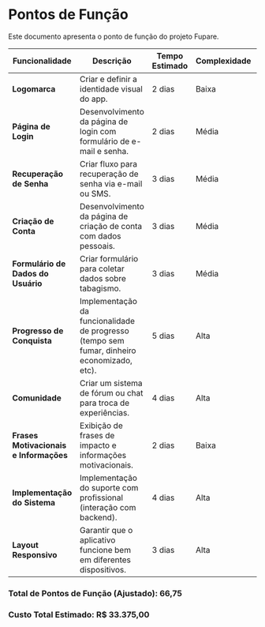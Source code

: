 # Pontos de Função

Este documento apresenta o ponto de função do projeto Fupare.


| Funcionalidade                        | Descrição | Tempo Estimado | Complexidade | PF | PF Ajustado | Custo (R$) |
|--------------------------------------|-----------|----------------|--------------|----|--------------|------------|
| **Logomarca** | Criar e definir a identidade visual do app. | 2 dias | Baixa | 3 | 3,15 | R$ 1.575,00 |
| **Página de Login** | Desenvolvimento da página de login com formulário de e-mail e senha. | 2 dias | Média | 5 | 5,25 | R$ 2.625,00 |
| **Recuperação de Senha** | Criar fluxo para recuperação de senha via e-mail ou SMS. | 3 dias | Média | 6 | 6,30 | R$ 3.150,00 |
| **Criação de Conta** | Desenvolvimento da página de criação de conta com dados pessoais. | 3 dias | Média | 6 | 6,30 | R$ 3.150,00 |
| **Formulário de Dados do Usuário** | Criar formulário para coletar dados sobre tabagismo. | 3 dias | Média | 6 | 6,30 | R$ 3.150,00 |
| **Progresso de Conquista** | Implementação da funcionalidade de progresso (tempo sem fumar, dinheiro economizado, etc). | 5 dias | Alta | 10 | 10,50 | R$ 5.250,00 |
| **Comunidade** | Criar um sistema de fórum ou chat para troca de experiências. | 4 dias | Alta | 9 | 9,45 | R$ 4.725,00 |
| **Frases Motivacionais e Informações** | Exibição de frases de impacto e informações motivacionais. | 2 dias | Baixa | 3 | 3,15 | R$ 1.575,00 |
| **Implementação do Sistema** | Implementação do suporte com profissional (interação com backend). | 4 dias | Alta | 9 | 9,45 | R$ 4.725,00 |
| **Layout Responsivo** | Garantir que o aplicativo funcione bem em diferentes dispositivos. | 3 dias | Alta | 7 | 7,35 | R$ 3.675,00 |

### **Total de Pontos de Função (Ajustado)**: 66,75  
### **Custo Total Estimado**: R$ 33.375,00
